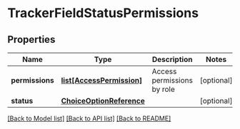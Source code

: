 # TrackerFieldStatusPermissions

## Properties
Name | Type | Description | Notes
------------ | ------------- | ------------- | -------------
**permissions** | [**list[AccessPermission]**](AccessPermission.md) | Access permissions by role | [optional] 
**status** | [**ChoiceOptionReference**](ChoiceOptionReference.md) |  | [optional] 

[[Back to Model list]](../README.md#documentation-for-models) [[Back to API list]](../README.md#documentation-for-api-endpoints) [[Back to README]](../README.md)

